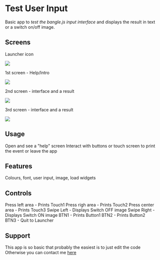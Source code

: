 # Test User Input

Basic app to *test the bangle.js input interface* and displays the result in text or a switch on/off image.

## Screens
Launcher icon

![](testUserInput_ss0.png)

1st screen - Help/Intro

![](testUserInput_ss1.png)

2nd screen - interface and a result

![](testUserInput_ss2.png)

3rd screen - interface and a result

![](testUserInput_ss3.png)


## Usage

Open and see a "help" screen 
Interact with buttons or touch screen to print the event or leave the app

## Features

Colours, font, user input, image, load widgets


## Controls
Press left area - Prints Touch1
Press righ area - Prints Touch2
Press center area - Prints Touch3
Swipe Left - Displays Switch OFF image
Swipe Right - Displays Switch ON image
BTN1 - Prints Button1
BTN2 - Prints Button2
BTN3 - Quit to Launcher


## Support

This app is so basic that probably the easiest is to just edit the code 
Otherwise you can contact me [here](https://github.com/dapgo)

